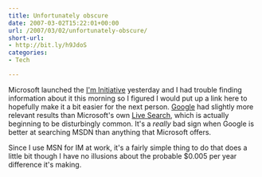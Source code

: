 ```yaml
---
title: Unfortunately obscure
date: 2007-03-02T15:22:01+00:00
url: /2007/03/02/unfortunately-obscure/
short-url:
- http://bit.ly/h9JdoS
categories:
- Tech

---
```

<div class='microid-mailto+http:sha1:a5d45fa60902fe4ef093ba16393cc7d4c7b19851'>

Microsoft launched the <a href="http://im.live.com">I'm Initiative</a> yesterday and I had trouble finding information about it this morning so I figured I would put up a link here to hopefully make it a bit easier for the next person. <a href="http://google.com">Google</a> had slightly more relevant results than Microsoft's own <a href="http://search.live.com">Live Search</a>, which is actually beginning to be disturbingly common. It's a <em>really</em> bad sign when Google is better at searching MSDN than anything that Microsoft offers.

Since I use MSN for IM at work, it's a fairly simple thing to do that does a little bit though I have no illusions about the probable $0.005 per year difference it's making.

